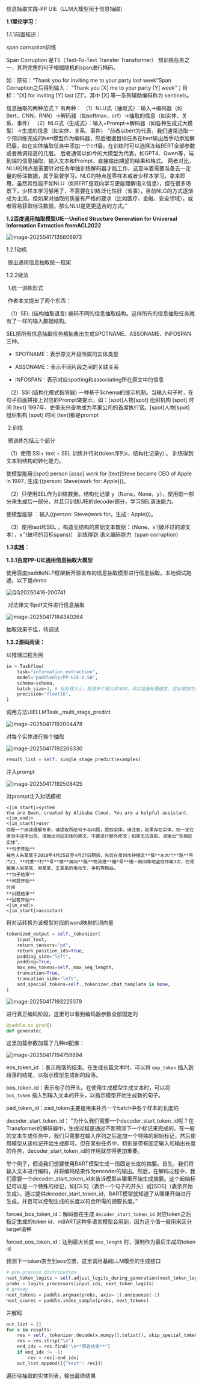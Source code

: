 信息抽取实践-PP UIE（LLM大模型用于信息抽取）

**1.1理论学习：**

1.1.1前置知识：

span corruption训练

Span Corruption 是T5（Text-To-Text Transfer Transformer） 预训练任务之一，其将完整的句子根据随机的span进行掩码。

如：原句：“Thank you for inviting me to your party last week”Span Corruption之后得到输入： “Thank you [X] me to your party [Y] week”；目标：“[X] for inviting [Y] last [Z]”。其中 [X] 等一系列辅助编码称为 sentinels。

信息抽取的两种范式？
有两种：
（1）NLU式（抽取式）：输入→编码器（如Bert，CNN，RNN）→解码器（如softmax，crf）→抽取的信息（如实体、关系、事件）
（2）NLG式（生成式）：输入+Prompt→解码器（如各种生成式大模型）→生成的信息（如实体、关系、事件）
“前者以bert为代表，我们通常选取一个预训练完成的bert模型作为编码器，然后根据目标任务在bert输出后手动添加解码层，如在实体抽取任务中添加一个crf层。在训练时可以选择冻结BERT全部参数或者微调较高的几层。
后者通常以如今的大模型为代表，如GPT4、Qwen等，端到端的信息抽取，输入文本和Prompt，直接输出期望的结果和格式。
两者对比，NLU的特点是需要针对任务单独训练解码器才能工作，这意味着需要准备去一定量的标注数据，属于监督学习。NLG的特点是零样本或者少样本学习，拿来即用，虽然其性能不如NLU（如BERT是双向学习更能理解语义信息），但在很多场景下，少样本学习够用了，不需要在训练泛化性好（省事），目前NLG的方式逐渐成为主流。但如果对抽取的质量有严格的要求（比如医疗、金融、安全领域），或者容易获取标注数据，那么NLU是更更适合的方式。”



**1.2百度通用抽取模型UIE--Unified Structure Generation for Universal Information Extraction fromACL2022**

![image-20250417135606973](https://github.com/NKKCCB/Rec-Home/blob/main/typora-resource/image-20250417135606973.png)

1.2.1动机

​		提出通用信息抽取统一框架

1.2.2做法

​		1.统一训练形式

​		作者本文提出了两个东西：

​	（1）SEL (结构抽取语言)  编码不同的信息抽取结构。这样所有的信息抽取任务就有了一样的输入数据结构。

SEL把所有信息抽取任务都抽象出生成SPOTNAME、ASSONAME、INFOSPAN三种。

- SPOTNAME：表示原文片段所属的实体类型

- ASSONAME：表示不同片段之间的关联关系

- INFOSPAN：表示对应spotting和associating所在原文中的信息

​	（2）SSI (结构化模式指导器) 一种基于Schema的提示机制。当输入句子时，在句子前面拼接上对应的Prompt做提示，如：[spot]人物[spot] 组织机构 [spot] 时间 [text] 1997年，史蒂夫兴奋地成为苹果公司的首席执行官。[spot]人物[spot] 组织机构 [spot] 时间 [text]都是prompt

​			2.训练

​			预训练包括三个部分

​	（1）使用 SSI+ text + SEL 训练并行对(token序列x，结构化记录y) 。 训练得到文本到结构的转化能力。

使模型能用:[spot] person [asso] work for [text]Steve became CEO of Apple in 1997., 生成:((person: Steve(work for: Apple)))。

​	（2）只使用SEL作为训练数据。结构化记录 y（None，None，y），使用前一部分来生成后一部分，并且只训练UIE的decoder部分，学习SEL语法能力。

使模型能够 ：输入((person: Steve(work for。生成:: Apple)))。

​	（3）使用text和SEL 。构造无结构的原始文本数据：（None，x'(破坏过的源文本），x''(破坏的目标spans)） 训练得到 语义编码能力（span corruption）



**1.3实践：**

**1.3.1百度PP-UIE通用信息抽取大模型**

​		使用百度paddleNLP框架新开源发布的信息抽取模型进行信息抽取，本地调试跑通，以下是demo

![QQ20250416-200741](https://github.com/NKKCCB/Rec-Home/blob/main/typora-resource/QQ20250416-200741.png)

​		对法律文书pdf文件进行信息抽取

![image-20250417184340264](https://github.com/NKKCCB/Rec-Home/blob/main/typora-resource/image-20250417184340264.png)

抽取效果不佳，待调试

**1.3.2源码阅读：**

以推理过程为例

```python
ie = Taskflow(
    task="information_extraction",
    model="paddlenlp/PP-UIE-0.5B",
    schema=schema,
    batch_size=3, # 批处理大小，处理多个输入样本时，可以加速处理速度，但会增加内存消耗。默认值为1
    precision="float16",
)
```

调用方法UIELLMTask._multi_stage_predict

![image-20250417192004478](https://github.com/NKKCCB/Rec-Home/blob/main/typora-resource/image-20250417192004478.png)

对每个实体进行挨个抽取

![image-20250417192206330](https://github.com/NKKCCB/Rec-Home/blob/main/typora-resource/image-20250417192206330.png)

```python
result_list = self._single_stage_predict(examples)
```

注入prompt

![image-20250417192508425](https://github.com/NKKCCB/Rec-Home/blob/main/typora-resource/image-20250417192508425.png)

对prompt注入对话模板

```
<|im_start|>system
You are Qwen, created by Alibaba Cloud. You are a helpful assistant.<|im_end|>
<|im_start|>user
你是一个阅读理解专家，请提取所给句子与问题，提取实体。请注意，如果存在实体，则一定在原句中逐字出现，请输出对应实体的原文，不要进行额外修改；如果无法提取，请输出“无相应实体”。
**句子开始**
被告人朱某某于2018年4月25日至4月27日期间，先后在常州市钟楼区**镇**东大门**路**号门口、**村委**村**号**楼**房间**路**物流港**幢*号**楼一房间等地盗窃作案3次，窃得被害人吴某某、周某某、王某某的电动车、手机等物品。
**句子结束**
**问题开始**
时间
**问题结束**
**回答开始**
<|im_end|>
<|im_start|>assistant
```

将对话转换为该模型对应的word映射的词向量

```python
tokenized_output = self._tokenizer(
    input_text,
    return_tensors="pd",
    return_position_ids=True,
    padding_side="left",
    padding=True,
    max_new_tokens=self._max_seq_length,
    truncation=True,
    truncation_side="left",
    add_special_tokens=self._tokenizer.chat_template is None,
)
```

![image-20250417193225079](https://github.com/NKKCCB/Rec-Home/blob/main/typora-resource/image-20250417193225079.png)

进行真正编码阶段，这里可以看到编码器参数全部固定的

```python
@paddle.no_grad()
def generate(
```

这里加载参数加载了几种id配置：

![image-20250417194759894](https://github.com/NKKCCB/Rec-Home/blob/main/typora-resource/image-20250417194759894.png)

eos_token_id ：表示段落的结束。在生成长篇文本时，可以将 `eop_token` 插入到段落的结尾，以指示模型生成新的段落。

bos_token_id：表示句子的开头。在使用生成模型生成文本时，可以将 `bos_token` 插入到输入文本的开头，以指示模型开始生成新的句子。

pad_token_id：pad_token主要是用来补齐一个batch中各个样本的长度的

decoder_start_token_id：
“为什么我们需要一个decoder_start_token_id呢？在Transformer的解码器中，生成过程是通过不断预测下一个标记来完成的。在一般的文本生成任务中，我们只需要在输入序列之后追加一个特殊的起始标记，然后使用模型从该标记开始生成即可。但在某些任务中，特别是带有固定输入和输出长度的任务，decoder_start_token_id的作用就显得更加重要。

举个例子，假设我们想要使用BART模型生成一段固定长度的摘要。首先，我们将输入文本进行编码，并将编码结果作为encoder的输出。然后，在解码过程中，我们需要一个decoder_start_token_id来告诉模型从哪里开始生成摘要。这个起始标记可以是一个特殊的标记，如[CLS]（表示一个句子的开头）或[SOS]（表示开始生成）。通过提供decoder_start_token_id，BART模型就知道了从哪里开始进行生成，并且可以控制生成的长度以符合所需的摘要长度。”

forced_bos_token_id：解码器在生成 `decoder_start_token_id` 对应token之后指定生成的token id，mBART这种多语言模型会用到，因为这个值一般用来区分target语种

forced_eos_token_id：达到最大长度 `max_length` 时，强制作为最后生成的token id

预测下一token直至到eos位置，这里调用基础LLM模型的生成接口

```python
# pre-process distribution
next_token_logits = self.adjust_logits_during_generation(next_token_logits)
probs = logits_processors(input_ids, next_token_logits)
# greedy
next_tokens = paddle.argmax(probs, axis=-1).unsqueeze(-1)
next_scores = paddle.index_sample(probs, next_tokens)
```

并解码

```python
out_list = []
for x in results:
    res = self._tokenizer.decode(x.numpy().tolist(), skip_special_tokens=True)
    res = res.strip("\n")
    end_idx = res.find("\n**回答结束**")
    if end_idx != -1:
        res = res[:end_idx]
    out_list.append([{"text": res}])
```

遍历待抽取的实体列表，输出最终结果